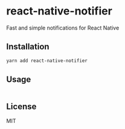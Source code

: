 # react-native-notifier

Fast and simple notifications for React Native

## Installation

```sh
yarn add react-native-notifier
```

## Usage

```js
```

## License

MIT
